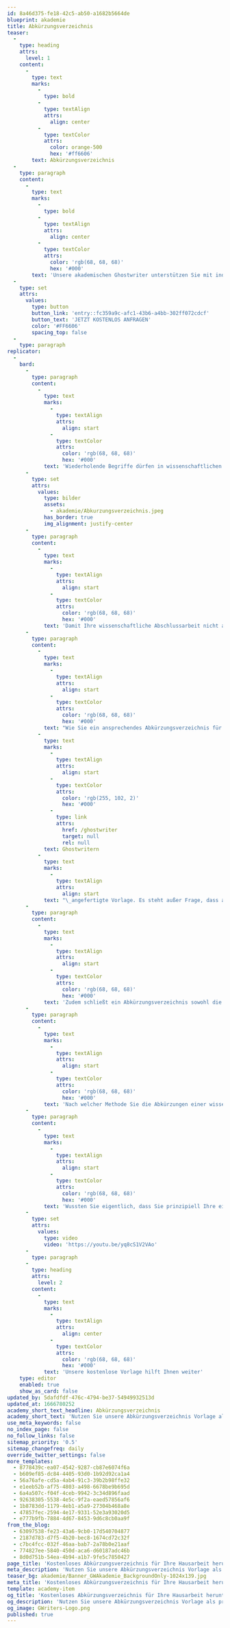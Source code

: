 ```yaml
---
id: 8a46d375-fe18-42c5-ab50-a1682b5664de
blueprint: akademie
title: Abkürzungsverzeichnis
teaser:
  -
    type: heading
    attrs:
      level: 1
    content:
      -
        type: text
        marks:
          -
            type: bold
          -
            type: textAlign
            attrs:
              align: center
          -
            type: textColor
            attrs:
              color: orange-500
              hex: '#ff6606'
        text: Abkürzungsverzeichnis
  -
    type: paragraph
    content:
      -
        type: text
        marks:
          -
            type: bold
          -
            type: textAlign
            attrs:
              align: center
          -
            type: textColor
            attrs:
              color: 'rgb(68, 68, 68)'
              hex: '#000'
        text: 'Unsere akademischen Ghostwriter unterstützen Sie mit individuellen Vorlagen, persönlichen Coachings oder unserem professionellen Ghostwriting-Service bei Ihrer Abschlussarbeit!'
  -
    type: set
    attrs:
      values:
        type: button
        button_link: 'entry::fc359a9c-afc1-43b6-a4bb-302ff072cdcf'
        button_text: 'JETZT KOSTENLOS ANFRAGEN'
        color: '#FF6606'
        spacing_top: false
  -
    type: paragraph
replicator:
  -
    bard:
      -
        type: paragraph
        content:
          -
            type: text
            marks:
              -
                type: textAlign
                attrs:
                  align: start
              -
                type: textColor
                attrs:
                  color: 'rgb(68, 68, 68)'
                  hex: '#000'
            text: 'Wiederholende Begriffe dürfen in wissenschaftlichen Arbeiten grundsätzlich auch als Abkürzungen geschrieben werden, sofern dennoch die fachgerechten Normen gegeben sind. Demnach sind allein die Abkürzungen der Fachtermini sowie die allgemein gültigen Abkürzungen im Duden angemessen.'
      -
        type: set
        attrs:
          values:
            type: bilder
            assets:
              - akademie/Abkurzungsverzeichnis.jpeg
            has_border: true
            img_alignment: justify-center
      -
        type: paragraph
        content:
          -
            type: text
            marks:
              -
                type: textAlign
                attrs:
                  align: start
              -
                type: textColor
                attrs:
                  color: 'rgb(68, 68, 68)'
                  hex: '#000'
            text: 'Damit Ihre wissenschaftliche Abschlussarbeit nicht aufgrund von Abkürzungen missverstanden wird und Ihre Aufarbeitung den vorgegebenen Richtlinien nachkommt, beinhalten Abschlussarbeiten häufig ein Abkürzungsverzeichnis.'
      -
        type: paragraph
        content:
          -
            type: text
            marks:
              -
                type: textAlign
                attrs:
                  align: start
              -
                type: textColor
                attrs:
                  color: 'rgb(68, 68, 68)'
                  hex: '#000'
            text: "Wie Sie ein ansprechendes Abkürzungsverzeichnis für eine akademische Abschlussarbeit erstellen, erklärt im Detail die von unseren akademischen\_"
          -
            type: text
            marks:
              -
                type: textAlign
                attrs:
                  align: start
              -
                type: textColor
                attrs:
                  color: 'rgb(255, 102, 2)'
                  hex: '#000'
              -
                type: link
                attrs:
                  href: /ghostwriter
                  target: null
                  rel: null
            text: Ghostwritern
          -
            type: text
            marks:
              -
                type: textAlign
                attrs:
                  align: start
            text: "\_angefertigte Vorlage. Es steht außer Frage, dass auch dieses Verzeichnis keine Willkür von Abkürzungen gewährt.\_Somit sollte gesagt sein, dass der Inhalt des Verzeichnisses zum Beispiel keine Standards (Zum Beispiel: Bzw.) beinhaltet und lediglich zum Beispiel Abkürzungen der Fachbegriffe, Institutionen oder Gesetze im Verzeichnis stehen."
      -
        type: paragraph
        content:
          -
            type: text
            marks:
              -
                type: textAlign
                attrs:
                  align: start
              -
                type: textColor
                attrs:
                  color: 'rgb(68, 68, 68)'
                  hex: '#000'
            text: 'Zudem schließt ein Abkürzungsverzeichnis sowohl die Abkürzungen in der Fußnote und im Anhang einer wissenschaftlichen Arbeit mit ein. Ein Abkürzungsverzeichnis ist mit dem gesamten Inhalt der Abschlussarbeit verknüpft und benötigt eine akkurate Handhabung.'
      -
        type: paragraph
        content:
          -
            type: text
            marks:
              -
                type: textAlign
                attrs:
                  align: start
              -
                type: textColor
                attrs:
                  color: 'rgb(68, 68, 68)'
                  hex: '#000'
            text: 'Nach welcher Methode Sie die Abkürzungen einer wissenschaftlichen Arbeit aufarbeiten sollten, erklärt unsere Vorlage systematisch, bildlich und auf den Punkt gebracht. Der Weg von der Theorie in die Praxis fällt dadurch wesentlich leichter.'
      -
        type: paragraph
        content:
          -
            type: text
            marks:
              -
                type: textAlign
                attrs:
                  align: start
              -
                type: textColor
                attrs:
                  color: 'rgb(68, 68, 68)'
                  hex: '#000'
            text: 'Wussten Sie eigentlich, dass Sie prinzipiell Ihre eigenen Abkürzungen einbringen dürfen? Diese Aussage ist allerdings nur teilweise korrekt. In der Regel sind nur nachweisliche Abkürzungen angebracht, außer die wissenschaftlichen Arbeit legt eine neue Erfindung wissenschaftlich dar. Mehr dazu erfahren alle Interessierten, die sich mit unserer kostenfreien Abkürzungsverzeichnis Vorlage befassen.#'
      -
        type: set
        attrs:
          values:
            type: video
            video: 'https://youtu.be/yq8cS1V2VAo'
      -
        type: paragraph
      -
        type: heading
        attrs:
          level: 2
        content:
          -
            type: text
            marks:
              -
                type: textAlign
                attrs:
                  align: center
              -
                type: textColor
                attrs:
                  color: 'rgb(68, 68, 68)'
                  hex: '#000'
            text: 'Unsere kostenlose Vorlage hilft Ihnen weiter'
    type: editor
    enabled: true
    show_as_card: false
updated_by: 5dafdfdf-476c-4794-be37-54949932513d
updated_at: 1666780252
academy_short_text_headline: Abkürzungsverzeichnis
academy_short_text: 'Nutzen Sie unsere Abkürzungsverzeichnis Vorlage als praktisches Beispiel für Ihre Arbeit.'
use_meta_keywords: false
no_index_page: false
no_follow_links: false
sitemap_priority: '0.5'
sitemap_changefreq: daily
override_twitter_settings: false
more_templates:
  - 8778439c-ea07-4542-9287-cb87e6074f6a
  - b609ef85-dc84-4405-93d0-1b92d92ca1a4
  - 56a76afe-cd5a-4ab4-91c3-39b2b98ffe32
  - e1eeb52b-af75-4803-a498-6678be9b695d
  - 6a4a507c-f04f-4ceb-9942-3c34d896faad
  - 92638305-5538-4e5c-9f2a-eaed57856af6
  - 1b8783dd-1179-4eb1-a5a9-27304b468a8e
  - 47857fec-2594-4e17-9331-52e3a93020d5
  - e777b9fb-7884-4d67-8453-9d6c8cb0aa9f
from_the_blog:
  - 63097538-fe23-43a6-9cb0-17d540704877
  - 2187d783-d7f5-4b20-bec8-1674cd72c32f
  - c7bc4fcc-032f-46aa-bab7-2a78b0e21aaf
  - 774827ee-5840-450d-aca6-d60187adc46b
  - 8d0d751b-54ea-4b94-a1b7-9fe5c7850427
page_title: 'Kostenloses Abkürzungsverzeichnis für Ihre Hausarbeit herunterladen'
meta_description: 'Nutzen Sie unsere Abkürzungsverzeichnis Vorlage als praktisches Beispiel. Unsere professionelle Verzeichnisvorlage, nur einen Klick entfernt! ↘️↘️↘️'
teaser_bg: akademie/Banner_GWAkademie_BackgroundOnly-1024x139.jpg
meta_title: 'Kostenloses Abkürzungsverzeichnis für Ihre Hausarbeit herunterladen'
template: academy-item
og_title: 'Kostenloses Abkürzungsverzeichnis für Ihre Hausarbeit herunterladen'
og_description: 'Nutzen Sie unsere Abkürzungsverzeichnis Vorlage als praktisches Beispiel. Unsere professionelle Verzeichnisvorlage, nur einen Klick entfernt! ↘️↘️↘️'
og_image: GWriters-Logo.png
published: true
---
```

